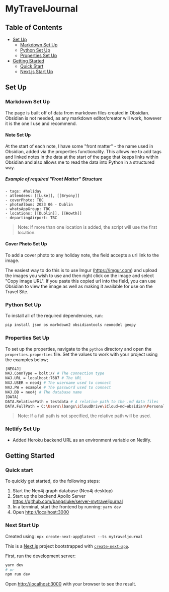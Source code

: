 # MyTravelJournal

## Table of Contents

- [Set Up](#set-up)
  - [Markdown Set Up](#markdown-set-up)
  - [Python Set Up](#python-set-up)
  - [Properties Set Up](#properties-set-up)
- [Getting Started](#getting-started)
  - [Quick Start](#quick-start)
  - [Next.js Start Up](#next-start-up)

## Set Up

### Markdown Set Up

The page is built off of data from markdown files created in Obsidian. Obsidian is not needed, as any markdown editor/creator will work, however it is the one I use and recommend.

#### Note Set Up

At the start of each note, I have some "front matter" - the name used in Obsidian, added via the properties functionality. This allows me to add tags and linked notes in the data at the start of the page that keeps links within Obsidian and also allows me to read the data into Python in a structured way.

##### Example of required "Front Matter" Structure

```JS
- tags: #holiday
- attendees: [[Luke]], [[Bryony]]
- coverPhoto: TBC
- photoAlbum: 2023 06 - Dublin
- whatsAppGroup: TBC
- locations: [[Dublin]], [[Howth]]
- departingAirport: TBC
```

> Note: If more than one location is added, the script will use the first location.

#### Cover Photo Set Up

To add a cover photo to any holiday note, the field accepts a url link to the image.

The easiest way to do this is to use Imgur (<https://imgur.com>) and upload the images you wish to use and then right click on the image and select "Copy image URL". If you paste this copied url into the field, you can use Obsidian to view the image as well as making it available for use on the Travel Site.

### Python Set Up

To install all of the required dependencies, run:

```bash
pip install json os markdown2 obsidiantools neomodel geopy
```

### Properties Set Up

To set up the properties, navigate to the `python` directory and open the `properties.properties` file. Set the values to work with your project using the examples below;

```bash
[NEO4J]
N4J.ConnType = bolt:// # The connection type
N4J.URL = localhost:7687 # The URL
N4J.USER = neo4j # The username used to connect
N4J.PW = example # The password used to connect
N4J.DB = neo4j # The database name
[DATA]
DATA.RelativePath = testdata # A relative path to the .md data files
DATA.FullPath = C:\Users\lbangs\iCloudDrive\iCloud~md~obsidian\Personal Notes # The full path to the .md data files
```

> Note: If a full path is not specified, the relative path will be used.

### Netlify Set Up

- Added Heroku backend URL as an environment variable on Netlify.

## Getting Started

### Quick start

<!-- TODO: Update when known -->

To quickly get started, do the following steps:

1. Start the Neo4j graph database (Neo4j desktop)
2. Start up the backend Apollo Server <https://github.com/bangsluke/server-mytraveljournal>
3. In a terminal, start the frontend by running: `yarn dev`
4. Open [http://localhost:3000](http://localhost:3000)

### Next Start Up

Created using: `npx create-next-app@latest --ts mytraveljournal`

This is a [Next.js](https://nextjs.org/) project bootstrapped with [`create-next-app`](https://github.com/vercel/next.js/tree/canary/packages/create-next-app).

First, run the development server:

```bash
yarn dev
# or
npm run dev
```

Open [http://localhost:3000](http://localhost:3000) with your browser to see the result.
